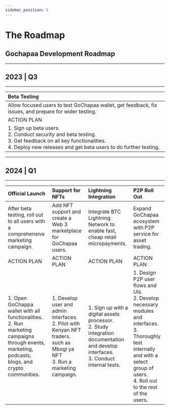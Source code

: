 ```yaml
---
sidebar_position: 5
---
```


# The Roadmap
## Gochapaa Development Roadmap 

<div class="roadmap-tbl">
 
***
## 2023 | Q3
***

| Beta Testing       |
| :---        | 
| Allow focused users to test GoChapaa wallet, get feedback, fix issues, and prepare for wider testing. |
|ACTION PLAN |
|1. Sign up beta users. <br/> 2. Conduct security and beta testing. <br/> 3. Get feedback on all key functionalities. <br/> 4. Deploy new releases and get beta users to do further testing.|


***
 ## 2024 | Q1
***

 
| Official Launch      | Support for NFTs | Lightning Integration | P2P Roll Out|
| :---        |    :---  | :--- | :--- |
| After beta testing, roll out to all users with a comprehensive marketing campaign.| Add NFT support and create a Web 3 marketplace for GoChapaa users.|Integrate BTC Lightning Network to enable fast, cheap retail micropayments.|Expand GoChapaa ecosystem with P2P service for asset trading. |
| ACTION PLAN | ACTION PLAN | ACTION PLAN | ACTION PLAN |
|1. Open GoChappa wallet with all functionalities. <br/> 2. Run marketing campaigns through events, marketing, podcasts, blogs, and crypto communities. | 1. Develop user and admin interfaces. <br/> 2. Pilot with Kenyan NFT traders. such as Mbogi ya NFT <br/> 3. Run a marketing campaign. | 1. Sign up with a digital assets processor. <br/> 2. Study integration documentation and develop interfaces. <br/> 3. Conduct internal tests. |1. Design P2P user flows and UIs. <br/> 2. Develop necessary modules and interfaces. <br/> 3. Thoroughly test internally and with a select group of users. <br/> 4. Roll out to the rest of the users. |
</div>

